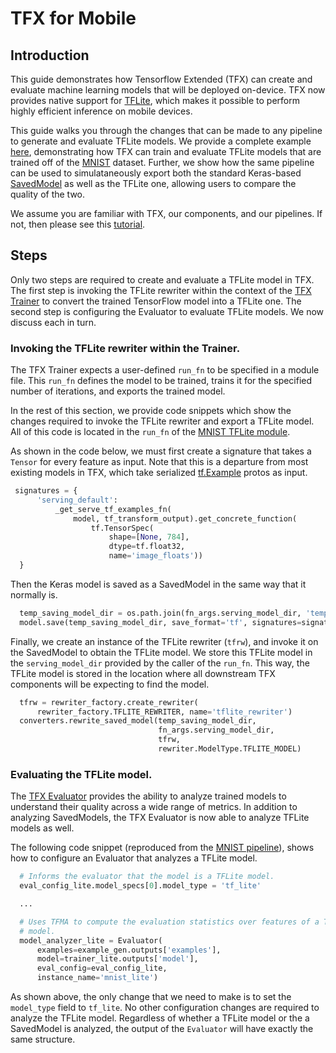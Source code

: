 # TFX for Mobile

## Introduction

This guide demonstrates how Tensorflow Extended (TFX) can create and
evaluate machine learning models that will be deployed on-device. TFX now
provides native support for [TFLite](https://www.tensorflow.org/lite), which
makes it possible to perform highly efficient inference on mobile devices.

This guide walks you through the changes that can be made to any pipeline to
generate and evaluate TFLite models. We provide a complete example [here](https://github.com/tensorflow/tfx/blob/master/tfx/examples/mnist/mnist_pipeline_native_keras.py),
demonstrating how TFX can train and evaluate TFLite models that are
trained off of the [MNIST](http://yann.lecun.com/exdb/mnist/) dataset. Further,
we show how the same pipeline can be used to simulataneously export both the
standard Keras-based [SavedModel](https://www.tensorflow.org/guide/saved_model)
as well as the TFLite one, allowing users to compare the quality of the two.

We assume you are familiar with TFX, our components, and our pipelines. If not,
then please see this [tutorial](https://www.tensorflow.org/tfx/tutorials/tfx/components).

## Steps
Only two steps are required to create and evaluate a TFLite model in TFX. The
first step is invoking the TFLite rewriter within the context of the
[TFX Trainer](https://www.tensorflow.org/tfx/guide/trainer) to convert the
trained TensorFlow model into a TFLite one. The second step is
configuring the Evaluator to evaluate TFLite models. We now discuss each in turn.

### Invoking the TFLite rewriter within the Trainer.
The TFX Trainer expects a user-defined `run_fn` to be specified in
a module file. This `run_fn` defines the model to be trained,
trains it for the specified number of iterations, and exports the trained model.

In the rest of this section, we provide code snippets which show the changes
required to invoke the TFLite rewriter and export a TFLite model. All of this
code is located in the `run_fn` of the [MNIST TFLite module](https://github.com/tensorflow/tfx/blob/master/tfx/examples/mnist/mnist_utils_native_keras_lite.py).

As shown in the code below,
we must first create a signature that takes a `Tensor` for every feature as
input. Note that this is a departure from most existing models in TFX, which take
serialized [tf.Example](https://www.tensorflow.org/api_docs/python/tf/train/Example)
protos as input.

```python
 signatures = {
      'serving_default':
          _get_serve_tf_examples_fn(
              model, tf_transform_output).get_concrete_function(
                  tf.TensorSpec(
                      shape=[None, 784],
                      dtype=tf.float32,
                      name='image_floats'))
  }
```

Then the Keras model is saved as a SavedModel in the same way that it
normally is.

```python
  temp_saving_model_dir = os.path.join(fn_args.serving_model_dir, 'temp')
  model.save(temp_saving_model_dir, save_format='tf', signatures=signatures)
```

Finally, we create an instance of the TFLite rewriter (`tfrw`), and invoke it
on the SavedModel to obtain the TFLite model. We store this TFLite model
in the `serving_model_dir` provided by the caller of the `run_fn`.
This way, the TFLite model is stored in the location where all downstream TFX
components will be expecting to find the model.



```python
  tfrw = rewriter_factory.create_rewriter(
      rewriter_factory.TFLITE_REWRITER, name='tflite_rewriter')
  converters.rewrite_saved_model(temp_saving_model_dir,
                                 fn_args.serving_model_dir,
                                 tfrw,
                                 rewriter.ModelType.TFLITE_MODEL)
```


### Evaluating the TFLite model.
The [TFX Evaluator](https://www.tensorflow.org/tfx/guide/evaluator) provides the
ability to analyze trained models to understand their quality across a wide range
of metrics. In addition to analyzing SavedModels, the TFX Evaluator is now able
to analyze TFLite models as well.

The following code snippet (reproduced from the [MNIST pipeline](https://github.com/tensorflow/tfx/blob/master/tfx/examples/mnist/mnist_pipeline_native_keras.py)),
shows how to configure an Evaluator that analyzes a TFLite model.

```python
  # Informs the evaluator that the model is a TFLite model.
  eval_config_lite.model_specs[0].model_type = 'tf_lite'

  ...

  # Uses TFMA to compute the evaluation statistics over features of a TFLite
  # model.
  model_analyzer_lite = Evaluator(
      examples=example_gen.outputs['examples'],
      model=trainer_lite.outputs['model'],
      eval_config=eval_config_lite,
      instance_name='mnist_lite')
```

As shown above, the only change that we need to make is to set the `model_type`
field to `tf_lite`. No other configuration changes are required to analyze the
TFLite model. Regardless of whether a TFLite model or the a SavedModel
is analyzed, the output of the `Evaluator` will have exactly the same structure.



